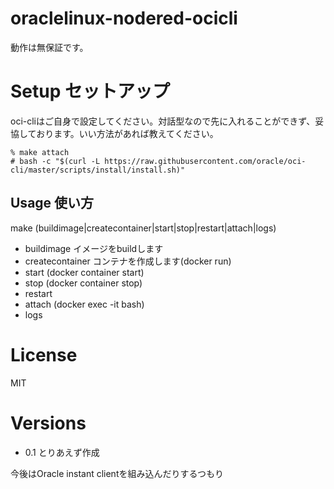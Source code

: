 # oraclelinux-nodered-ocicli

動作は無保証です。

# Setup セットアップ

oci-cliはご自身で設定してください。対話型なので先に入れることができず、妥協しております。いい方法があれば教えてください。


```angular2
% make attach
# bash -c "$(curl -L https://raw.githubusercontent.com/oracle/oci-cli/master/scripts/install/install.sh)"
```

## Usage 使い方

make (buildimage|createcontainer|start|stop|restart|attach|logs)



- buildimage イメージをbuildします
- createcontainer コンテナを作成します(docker run)
- start (docker container start)
- stop (docker container stop)
- restart
- attach (docker exec -it <container> bash)
- logs


# License
MIT

# Versions

- 0.1 とりあえず作成

今後はOracle instant clientを組み込んだりするつもり
